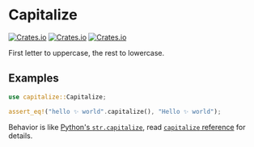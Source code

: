 # Capitalize

[![Crates.io](https://img.shields.io/crates/v/capitalize)](https://crates.io/crates/capitalize)
[![Crates.io](https://img.shields.io/crates/l/capitalize)](https://unlicense.org/)
[![Crates.io](https://img.shields.io/crates/d/capitalize)](https://crates.io/crates/capitalize)

First letter to uppercase, the rest to lowercase.

## Examples

```rust
use capitalize::Capitalize;

assert_eq!("hello ✨ world".capitalize(), "Hello ✨ world");
```

Behavior is like [Python's `str.capitalize`], read [`capitalize` reference][Capitalize::capitalize] for details.

[Capitalize::capitalize]: https://docs.rs/capitalize/latest/capitalize/trait.Capitalize.html#tymethod.capitalize
[Python's `str.capitalize`]: https://docs.python.org/3/library/stdtypes.html#str.capitalize
